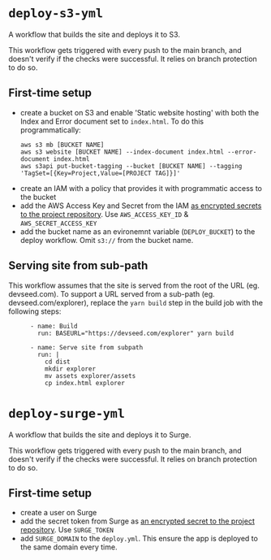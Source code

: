 # `deploy-s3-yml`
A workflow that builds the site and deploys it to S3.

This workflow gets triggered with every push to the main branch, and doesn't verify if the checks were successful. It relies on branch protection to do so.

## First-time setup
- create a bucket on S3 and enable 'Static website hosting' with both the Index and Error document set to `index.html`. To do this programmatically:
  ```
  aws s3 mb [BUCKET NAME]
  aws s3 website [BUCKET NAME] --index-document index.html --error-document index.html
  aws s3api put-bucket-tagging --bucket [BUCKET NAME] --tagging 'TagSet=[{Key=Project,Value=[PROJECT TAG]}]'
  ```
- create an IAM with a policy that provides it with programmatic access to the bucket
- add the AWS Access Key and Secret from the IAM [as encrypted secrets to the project repository](https://docs.github.com/en/actions/reference/encrypted-secrets#creating-encrypted-secrets-for-a-repository). Use `AWS_ACCESS_KEY_ID` & `AWS_SECRET_ACCESS_KEY`
- add the bucket name as an evironemnt variable (`DEPLOY_BUCKET`) to the deploy workflow. Omit `s3://` from the bucket name.

## Serving site from sub-path
This workflow assumes that the site is served from the root of the URL (eg. devseed.com). To support a URL served from a sub-path (eg. devseed.com/explorer), replace the `yarn build` step in the build job with the following steps:

```
      - name: Build
        run: BASEURL="https://devseed.com/explorer" yarn build

      - name: Serve site from subpath
        run: |
          cd dist
          mkdir explorer
          mv assets explorer/assets
          cp index.html explorer
```

# `deploy-surge-yml`
A workflow that builds the site and deploys it to Surge.

This workflow gets triggered with every push to the main branch, and doesn't verify if the checks were successful. It relies on branch protection to do so.

## First-time setup
- create a user on Surge
- add the secret token from Surge as [an encrypted secret to the project repository](https://docs.github.com/en/actions/reference/encrypted-secrets#creating-encrypted-secrets-for-a-repository). Use `SURGE_TOKEN`
- add `SURGE_DOMAIN` to the `deploy.yml`. This ensure the app is deployed to the same domain every time.
